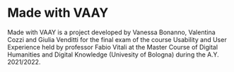 # Made with VAAY

Made with VAAY is a project developed by Vanessa Bonanno, Valentina Cozzi and Giulia Venditti for the final exam of the course Usability and User Experience held by professor Fabio Vitali at the Master Course of Digital Humanities and Digital Knowledge (Univesity of Bologna) during the A.Y. 2021/2022.
